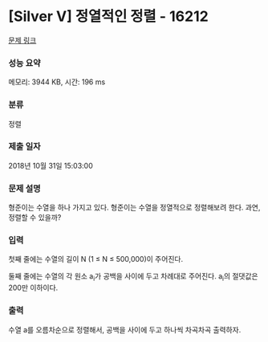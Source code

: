 # [Silver V] 정열적인 정렬 - 16212 

[문제 링크](https://www.acmicpc.net/problem/16212) 

### 성능 요약

메모리: 3944 KB, 시간: 196 ms

### 분류

정렬

### 제출 일자

2018년 10월 31일 15:03:00

### 문제 설명

<p>형준이는 수열을 하나 가지고 있다. 형준이는 수열을 정열적으로 정렬해보려 한다. 과연, 정렬할 수 있을까?</p>

### 입력 

 <p>첫째 줄에는 수열의 길이 N (1 ≤ N ≤ 500,000)이 주어진다.</p>

<p>둘째 줄에는 수열의 각 원소 a<sub>i</sub>가 공백을 사이에 두고 차례대로 주어진다. a<sub>i</sub>의 절댓값은 200만 이하이다.</p>

### 출력 

 <p>수열 a를 오름차순으로 정렬해서, 공백을 사이에 두고 하나씩 차곡차곡 출력하자.</p>

